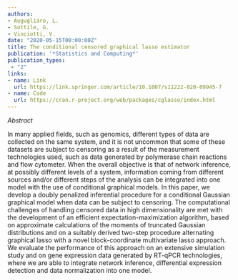 ```yaml
---
authors:
- Augugliaro, L.
- Sottile, G.
- Vinciotti, V.
date: "2020-05-15T00:00:00Z"
title: The conditional censored graphical lasso estimator
publication: '*Statistics and Computing*'  
publication_types:
 - "2"
links:
- name: Link
  url: https://link.springer.com/article/10.1007/s11222-020-09945-7
- name: Code
  url: https://cran.r-project.org/web/packages/cglasso/index.html
---
```


*Abstract*

In many applied fields, such as genomics, different types of data are collected on the same system, and it is not uncommon that some of these datasets are subject to censoring as a result of the measurement technologies used, such as data generated by polymerase chain reactions and flow cytometer. When the overall objective is that of network inference, at possibly different levels of a system, information coming from different sources and/or different steps of the analysis can be integrated into one model with the use of conditional graphical models. In this paper, we develop a doubly penalized inferential procedure for a conditional Gaussian graphical model when data can be subject to censoring. The computational challenges of handling censored data in high dimensionality are met with the development of an efficient expectation-maximization algorithm, based on approximate calculations of the moments of truncated Gaussian distributions and on a suitably derived two-step procedure alternating graphical lasso with a novel block-coordinate multivariate lasso approach. We evaluate the performance of this approach on an extensive simulation study and on gene expression data generated by RT-qPCR technologies, where we are able to integrate network inference, differential expression detection and data normalization into one model.

